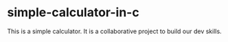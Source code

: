 # simple-calculator-in-c
This is a simple calculator. It is a collaborative project to build our dev skills. 
